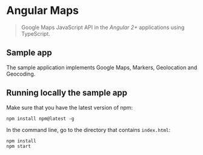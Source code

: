 # Angular Maps
> Google Maps JavaScript API in the *Angular 2+* applications using TypeScript.

## Sample app
The sample application implements Google Maps, Markers, Geolocation and Geocoding.

## Running locally the sample app
Make sure that you have the latest version of npm:
```Shell
npm install npm@latest -g
```
In the command line, go to the directory that contains `index.html`:
```Shell
npm install
npm start
```